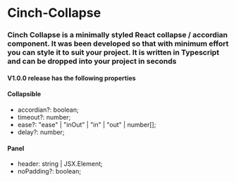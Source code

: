 # Cinch-Collapse

### Cinch Collapse is a minimally styled React collapse / accordian component. It was been developed so that with minimum effort you can style it to suit your project. It is written in Typescript and can be dropped into your project in seconds

#### V1.0.0 release has the following properties

#### Collapsible

- accordian?: boolean;
- timeout?: number;
- ease?: "ease" | "inOut" | "in" | "out" | number[];
- delay?: number;

#### Panel

- header: string | JSX.Element;
- noPadding?: boolean;
